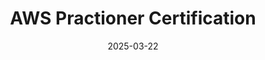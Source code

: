 ---
category: TechSavvy
date: 2025-03-22
parent: /TechSavvy/AWS/
parentTitle: AWS
sidebar_label: AWS Practioner Certification
title: AWS Practioner Certification
---